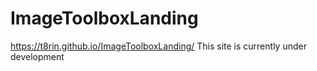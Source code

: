# ImageToolboxLanding
https://t8rin.github.io/ImageToolboxLanding/
This site is currently under development 
